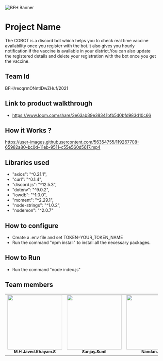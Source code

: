 ![BFH Banner](https://trello-attachments.s3.amazonaws.com/542e9c6316504d5797afbfb9/542e9c6316504d5797afbfc1/39dee8d993841943b5723510ce663233/Frame_19.png)
# Project Name
The COBOT is a discord bot which helps you to check real time vaccine availability once you register with the bot.It also gives you hourly notification if the vaccine is available in your district.You can also update the registered details and delete your registration with the bot once you get the vaccine.
## Team Id
BFH/recqrmONntlDwZHuf/2021
## Link to product walkthrough
* https://www.loom.com/share/3e63ab39e38341bfb5d0bfd983d10c66
## How it Works ?

https://user-images.githubusercontent.com/56354755/119267708-65982a80-bc0d-11eb-9511-c55e560d5617.mp4


## Libraries used
*    "axios": "^0.21.1",
*    "curl": "^0.1.4",
*    "discord.js": "^12.5.3",
*    "dotenv": "^9.0.2",
*    "lowdb": "^1.0.0",
*    "moment": "^2.29.1",
*    "node-strings": "^1.0.2",
*    "nodemon": "^2.0.7"
## How to configure
* Create a .env file and set TOKEN=YOUR_TOKEN_NAME
* Run the command "npm install" to install all the necessary packages.
## How to Run
* Run the command "node index.js"
## Team members
<!-- ALL-CONTRIBUTORS-LIST:START - Do not remove or modify this section -->
<!-- prettier-ignore-start -->
<!-- markdownlint-disable -->
<table>
  <tr>
    <td align="center"><a href="https://github.com/nandakishormpai2001"><img src="https://avatars.githubusercontent.com/u/56354755?v=400" width="180px;" alt=""/><br /><sub><b>M H Javed Khayam S</b></sub></a><br />
    <td align="center"><a href="https://github.com/aswinjayaji"><img src="https://avatars.githubusercontent.com/u/56962781?v=400" width="180px;" alt=""/><br /><sub><b>Sanjay Sunil</b></sub></a><br />
      <td align="center"><a href="https://github.com/Harikrishnan6336"><img src="https://avatars.githubusercontent.com/u/56962754?v=4" width="180px;" alt=""/><br /><sub><b>Nandan N.K.</b></sub></a><br />
